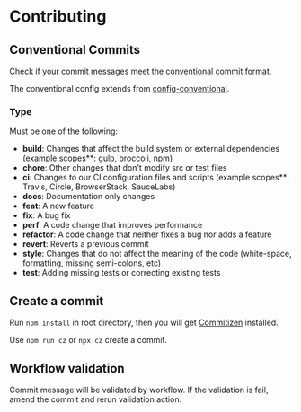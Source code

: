 # Contributing

## Conventional Commits

Check if your commit messages meet the [conventional commit format](https://conventionalcommits.org).

The conventional config extends from [config-conventional](https://github.com/conventional-changelog/commitlint/tree/master/%40commitlint/config-conventional).

### Type

Must be one of the following:

- **build**: Changes that affect the build system or external dependencies (example scopes**: gulp, broccoli, npm)
- **chore**: Other changes that don't modify src or test files
- **ci**: Changes to our CI configuration files and scripts (example scopes**: Travis, Circle, BrowserStack, SauceLabs)
- **docs**: Documentation only changes
- **feat**: A new feature
- **fix**: A bug fix
- **perf**: A code change that improves performance
- **refactor**: A code change that neither fixes a bug nor adds a feature
- **revert**: Reverts a previous commit
- **style**: Changes that do not affect the meaning of the code (white-space, formatting, missing semi-colons, etc)
- **test**: Adding missing tests or correcting existing tests

## Create a commit

Run `npm install` in root directory, then you will get [Commitizen](https://github.com/commitizen-tools/commitizen) installed.

Use `npm run cz` or `npx cz` create a commit.

## Workflow validation

Commit message will be validated by workflow. If the validation is fail, amend the commit and rerun validation action.

